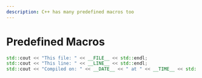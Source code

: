 ```yaml
---
description: C++ has many predefined macros too
---
```


# Predefined Macros

```cpp
std::cout << "This file: " << __FILE__ << std::endl;
std::cout << "This line: " << __LINE__ << std::endl;
std::cout << "Compiled on: " << __DATE__ << " at " << __TIME__ << std::endl;
```
